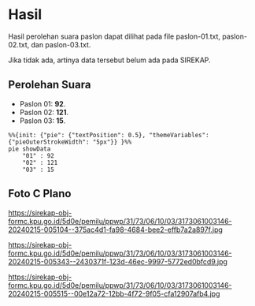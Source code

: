 # Hasil

Hasil perolehan suara paslon dapat dilihat pada file paslon-01.txt, paslon-02.txt, dan paslon-03.txt.

Jika tidak ada, artinya data tersebut belum ada pada SIREKAP.

## Perolehan Suara

 * Paslon 01: **92**.
 * Paslon 02: **121**.
 * Paslon 03: **15**.

```mermaid
%%{init: {"pie": {"textPosition": 0.5}, "themeVariables": {"pieOuterStrokeWidth": "5px"}} }%%
pie showData
    "01" : 92
    "02" : 121
    "03" : 15
```
## Foto C Plano

https://sirekap-obj-formc.kpu.go.id/5d0e/pemilu/ppwp/31/73/06/10/03/3173061003146-20240215-005104--375ac4d1-fa98-4684-bee2-effb7a2a897f.jpg

https://sirekap-obj-formc.kpu.go.id/5d0e/pemilu/ppwp/31/73/06/10/03/3173061003146-20240215-005343--2430371f-123d-46ec-9997-5772ed0bfcd9.jpg

https://sirekap-obj-formc.kpu.go.id/5d0e/pemilu/ppwp/31/73/06/10/03/3173061003146-20240215-005515--00e12a72-12bb-4f72-9f05-cfa12907afb4.jpg
